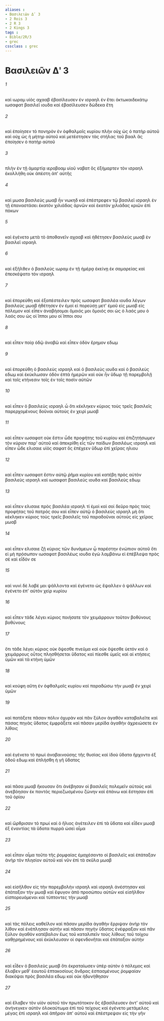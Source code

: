 ```yaml
---
aliases : 
- Βασιλειῶν Δʹ 3
- 2 Rois 3
- 2 R 3
- 2 Kings 3
tags : 
- Bible/2R/3
- grec
cssclass : grec
---
```


# Βασιλειῶν Δʹ 3

###### 1
καὶ ιωραμ υἱὸς αχααβ ἐβασίλευσεν ἐν ισραηλ ἐν ἔτει ὀκτωκαιδεκάτῳ ιωσαφατ βασιλεῖ ιουδα καὶ ἐβασίλευσεν δώδεκα ἔτη
###### 2
καὶ ἐποίησεν τὸ πονηρὸν ἐν ὀφθαλμοῖς κυρίου πλὴν οὐχ ὡς ὁ πατὴρ αὐτοῦ καὶ οὐχ ὡς ἡ μήτηρ αὐτοῦ καὶ μετέστησεν τὰς στήλας τοῦ βααλ ἃς ἐποίησεν ὁ πατὴρ αὐτοῦ
###### 3
πλὴν ἐν τῇ ἁμαρτίᾳ ιεροβοαμ υἱοῦ ναβατ ὃς ἐξήμαρτεν τὸν ισραηλ ἐκολλήθη οὐκ ἀπέστη ἀπ' αὐτῆς
###### 4
καὶ μωσα βασιλεὺς μωαβ ἦν νωκηδ καὶ ἐπέστρεφεν τῷ βασιλεῖ ισραηλ ἐν τῇ ἐπαναστάσει ἑκατὸν χιλιάδας ἀρνῶν καὶ ἑκατὸν χιλιάδας κριῶν ἐπὶ πόκων
###### 5
καὶ ἐγένετο μετὰ τὸ ἀποθανεῖν αχααβ καὶ ἠθέτησεν βασιλεὺς μωαβ ἐν βασιλεῖ ισραηλ
###### 6
καὶ ἐξῆλθεν ὁ βασιλεὺς ιωραμ ἐν τῇ ἡμέρᾳ ἐκείνῃ ἐκ σαμαρείας καὶ ἐπεσκέψατο τὸν ισραηλ
###### 7
καὶ ἐπορεύθη καὶ ἐξαπέστειλεν πρὸς ιωσαφατ βασιλέα ιουδα λέγων βασιλεὺς μωαβ ἠθέτησεν ἐν ἐμοί εἰ πορεύσῃ μετ' ἐμοῦ εἰς μωαβ εἰς πόλεμον καὶ εἶπεν ἀναβήσομαι ὅμοιός μοι ὅμοιός σοι ὡς ὁ λαός μου ὁ λαός σου ὡς οἱ ἵπποι μου οἱ ἵπποι σου
###### 8
καὶ εἶπεν ποίᾳ ὁδῷ ἀναβῶ καὶ εἶπεν ὁδὸν ἔρημον εδωμ
###### 9
καὶ ἐπορεύθη ὁ βασιλεὺς ισραηλ καὶ ὁ βασιλεὺς ιουδα καὶ ὁ βασιλεὺς εδωμ καὶ ἐκύκλωσαν ὁδὸν ἑπτὰ ἡμερῶν καὶ οὐκ ἦν ὕδωρ τῇ παρεμβολῇ καὶ τοῖς κτήνεσιν τοῖς ἐν τοῖς ποσὶν αὐτῶν
###### 10
καὶ εἶπεν ὁ βασιλεὺς ισραηλ ὦ ὅτι κέκληκεν κύριος τοὺς τρεῖς βασιλεῖς παρερχομένους δοῦναι αὐτοὺς ἐν χειρὶ μωαβ
###### 11
καὶ εἶπεν ιωσαφατ οὐκ ἔστιν ὧδε προφήτης τοῦ κυρίου καὶ ἐπιζητήσωμεν τὸν κύριον παρ' αὐτοῦ καὶ ἀπεκρίθη εἷς τῶν παίδων βασιλέως ισραηλ καὶ εἶπεν ὧδε ελισαιε υἱὸς σαφατ ὃς ἐπέχεεν ὕδωρ ἐπὶ χεῖρας ηλιου
###### 12
καὶ εἶπεν ιωσαφατ ἔστιν αὐτῷ ῥῆμα κυρίου καὶ κατέβη πρὸς αὐτὸν βασιλεὺς ισραηλ καὶ ιωσαφατ βασιλεὺς ιουδα καὶ βασιλεὺς εδωμ
###### 13
καὶ εἶπεν ελισαιε πρὸς βασιλέα ισραηλ τί ἐμοὶ καὶ σοί δεῦρο πρὸς τοὺς προφήτας τοῦ πατρός σου καὶ εἶπεν αὐτῷ ὁ βασιλεὺς ισραηλ μή ὅτι κέκληκεν κύριος τοὺς τρεῖς βασιλεῖς τοῦ παραδοῦναι αὐτοὺς εἰς χεῖρας μωαβ
###### 14
καὶ εἶπεν ελισαιε ζῇ κύριος τῶν δυνάμεων ᾧ παρέστην ἐνώπιον αὐτοῦ ὅτι εἰ μὴ πρόσωπον ιωσαφατ βασιλέως ιουδα ἐγὼ λαμβάνω εἰ ἐπέβλεψα πρὸς σὲ καὶ εἶδόν σε
###### 15
καὶ νυνὶ δὲ λαβέ μοι ψάλλοντα καὶ ἐγένετο ὡς ἔψαλλεν ὁ ψάλλων καὶ ἐγένετο ἐπ' αὐτὸν χεὶρ κυρίου
###### 16
καὶ εἶπεν τάδε λέγει κύριος ποιήσατε τὸν χειμάρρουν τοῦτον βοθύνους βοθύνους
###### 17
ὅτι τάδε λέγει κύριος οὐκ ὄψεσθε πνεῦμα καὶ οὐκ ὄψεσθε ὑετόν καὶ ὁ χειμάρρους οὗτος πλησθήσεται ὕδατος καὶ πίεσθε ὑμεῖς καὶ αἱ κτήσεις ὑμῶν καὶ τὰ κτήνη ὑμῶν
###### 18
καὶ κούφη αὕτη ἐν ὀφθαλμοῖς κυρίου καὶ παραδώσω τὴν μωαβ ἐν χειρὶ ὑμῶν
###### 19
καὶ πατάξετε πᾶσαν πόλιν ὀχυρὰν καὶ πᾶν ξύλον ἀγαθὸν καταβαλεῖτε καὶ πάσας πηγὰς ὕδατος ἐμφράξετε καὶ πᾶσαν μερίδα ἀγαθὴν ἀχρειώσετε ἐν λίθοις
###### 20
καὶ ἐγένετο τὸ πρωὶ ἀναβαινούσης τῆς θυσίας καὶ ἰδοὺ ὕδατα ἤρχοντο ἐξ ὁδοῦ εδωμ καὶ ἐπλήσθη ἡ γῆ ὕδατος
###### 21
καὶ πᾶσα μωαβ ἤκουσαν ὅτι ἀνέβησαν οἱ βασιλεῖς πολεμεῖν αὐτούς καὶ ἀνεβόησαν ἐκ παντὸς περιεζωσμένου ζώνην καὶ ἐπάνω καὶ ἔστησαν ἐπὶ τοῦ ὁρίου
###### 22
καὶ ὤρθρισαν τὸ πρωί καὶ ὁ ἥλιος ἀνέτειλεν ἐπὶ τὰ ὕδατα καὶ εἶδεν μωαβ ἐξ ἐναντίας τὰ ὕδατα πυρρὰ ὡσεὶ αἷμα
###### 23
καὶ εἶπαν αἷμα τοῦτο τῆς ῥομφαίας ἐμαχέσαντο οἱ βασιλεῖς καὶ ἐπάταξαν ἀνὴρ τὸν πλησίον αὐτοῦ καὶ νῦν ἐπὶ τὰ σκῦλα μωαβ
###### 24
καὶ εἰσῆλθον εἰς τὴν παρεμβολὴν ισραηλ καὶ ισραηλ ἀνέστησαν καὶ ἐπάταξαν τὴν μωαβ καὶ ἔφυγον ἀπὸ προσώπου αὐτῶν καὶ εἰσῆλθον εἰσπορευόμενοι καὶ τύπτοντες τὴν μωαβ
###### 25
καὶ τὰς πόλεις καθεῖλον καὶ πᾶσαν μερίδα ἀγαθὴν ἔρριψαν ἀνὴρ τὸν λίθον καὶ ἐνέπλησαν αὐτὴν καὶ πᾶσαν πηγὴν ὕδατος ἐνέφραξαν καὶ πᾶν ξύλον ἀγαθὸν κατέβαλον ἕως τοῦ καταλιπεῖν τοὺς λίθους τοῦ τοίχου καθῃρημένους καὶ ἐκύκλευσαν οἱ σφενδονῆται καὶ ἐπάταξαν αὐτήν
###### 26
καὶ εἶδεν ὁ βασιλεὺς μωαβ ὅτι ἐκραταίωσεν ὑπὲρ αὐτὸν ὁ πόλεμος καὶ ἔλαβεν μεθ' ἑαυτοῦ ἑπτακοσίους ἄνδρας ἐσπασμένους ῥομφαίαν διακόψαι πρὸς βασιλέα εδωμ καὶ οὐκ ἠδυνήθησαν
###### 27
καὶ ἔλαβεν τὸν υἱὸν αὐτοῦ τὸν πρωτότοκον ὃς ἐβασίλευσεν ἀντ' αὐτοῦ καὶ ἀνήνεγκεν αὐτὸν ὁλοκαύτωμα ἐπὶ τοῦ τείχους καὶ ἐγένετο μετάμελος μέγας ἐπὶ ισραηλ καὶ ἀπῆραν ἀπ' αὐτοῦ καὶ ἐπέστρεψαν εἰς τὴν γῆν
